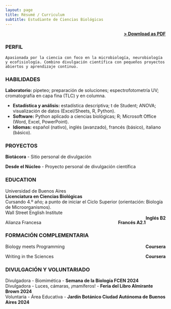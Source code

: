 ```yaml
---
layout: page
title: Résumé / Curriculum
subtitle: Estudiante de Ciencias Biológicas
---
```


<span style="float: right; "><a href="{{ '/assets/resume.pdf' | prepend: site.baseurl }}"><strong>> Download as PDF</strong></a> </span>
<br>

### PERFIL
``` Apasionada por la ciencia con foco en la microbiología, neurobiología y ecofisiología. Combino divulgación científica con pequeños proyectos abiertos y aprendizaje continuo.    ```

### HABILIDADES
**Laboratorio:** pipeteo; preparación de soluciones; espectrofotometría UV; cromatografía en capa fina (TLC) y en columna.
- **Estadística y análisis:** estadística descriptiva; t de Student; ANOVA; visualización de datos (Excel/Sheets, R, Python).
- **Software:** Python aplicado a ciencias biológicas; R; Microsoft Office (Word, Excel, PowerPoint).
- **Idiomas:** español (nativo), inglés (avanzado), francés (básico), italiano (básico).  

### PROYECTOS
**Biotácora** - Sitio personal de divulgación  <span style="float: right; "> 

**Desde el Núcleo** - Proyecto personal de divulgación científica <span style="float: right; ">  

### EDUCATION

Universidad de Buenos Aires <span style="float: right; "> 
**Licenciatura en Ciencias Biológicas**  
Cursando 4.º año; a punto de iniciar el Ciclo Superior (orientación: Biología de Microorganismos). 

Wall Street English Institute <span style="float: right; ">   
**Inglés B2**  

Alianza Francesa <span style="float: right; ">
**Francés A2.1**  

### FORMACIÓN COMPLEMENTARIA

Biology meets Programming <span style="float: right; "> 
**Coursera**  

Writing in the Sciences <span style="float: right; "> 
**Coursera** 

### DIVULGACIÓN Y VOLUNTARIADO 

Divulgadora - Biomimética - **Semana de la Biología FCEN 2024** <span style="float: right; ">
Divulgadora - Luces, cámaras, ¡mamíferos! - **Feria del Libro Almirante Brown 2024** <span style="float: right; ">
Voluntaria - Área Educativa - **Jardín Botánico Ciudad Autónoma de Buenos Aires 2024** <span style="float: right; ">


